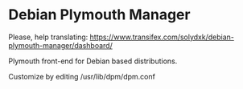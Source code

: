Debian Plymouth Manager
===================

Please, help translating: https://www.transifex.com/solydxk/debian-plymouth-manager/dashboard/

Plymouth front-end for Debian based distributions.

Customize by editing /usr/lib/dpm/dpm.conf